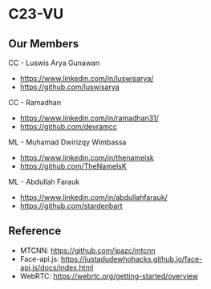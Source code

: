 # C23-VU

## Our Members

CC - Luswis Arya Gunawan

- https://www.linkedin.com/in/luswisarya/
- https://github.com/luswisarya

CC - Ramadhan

- https://www.linkedin.com/in/ramadhan31/
- https://github.com/devramcc

ML - Muhamad Dwirizqy Wimbassa

- https://www.linkedin.com/in/thenameisk
- https://github.com/TheNameIsK

ML - Abdullah Farauk

- https://www.linkedin.com/in/abdullahfarauk/
- https://github.com/stardenbart

## Reference

- MTCNN: https://github.com/ipazc/mtcnn
- Face-api.js: https://justadudewhohacks.github.io/face-api.js/docs/index.html
- WebRTC: https://webrtc.org/getting-started/overview

